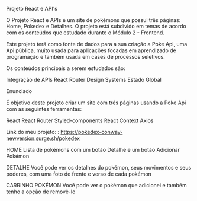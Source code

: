 

Projeto React e API's

O Projeto React e APIs é um site de pokémons que possui três páginas: Home, Pokedex e Detalhes. O projeto está subdivido em temas de acordo com os conteúdos que estudado durante o Módulo 2 - Frontend.

Este projeto terá como fonte de dados para a sua criação a Poke Api, uma Api pública, muito usada para aplicações focadas em aprendizado de programação e também usada em cases de processos seletivos.

Os conteúdos principais a serem estudados são:

Integração de APIs
React Router
Design Systems
Estado Global

Enunciado

É objetivo deste projeto criar um site com três páginas usando a Poke Api com as seguintes ferramentas:

React
React Router
Styled-components
React Context
Axios

Link do meu projeto: :
https://pokedex-conway-newversion.surge.sh/pokedex

HOME Lista de pokémons com um botão Detalhe e um botão Adicionar Pokémon

DETALHE Você pode ver os detalhes do pokémon, seus movimentos e seus poderes, com uma foto de frente e verso de cada pokémon

CARRINHO POKÉMON Você pode ver o pokémon que adicionei e também tenho a opção de removê-lo
